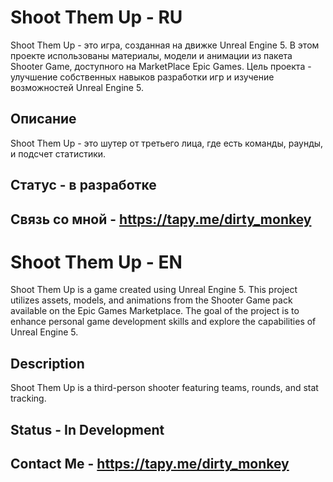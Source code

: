 # Shoot Them Up - RU

Shoot Them Up - это игра, созданная на движке Unreal Engine 5. В этом проекте использованы материалы, модели и анимации из пакета Shooter Game, доступного на MarketPlace Epic Games. Цель проекта - улучшение собственных навыков разработки игр и изучение возможностей Unreal Engine 5.

## Описание

Shoot Them Up - это шутер от третьего лица, где есть команды, раунды, и подсчет статистики.

## Статус - в разработке

## Связь со мной - https://tapy.me/dirty_monkey

# Shoot Them Up - EN

Shoot Them Up is a game created using Unreal Engine 5. This project utilizes assets, models, and animations from the Shooter Game pack available on the Epic Games Marketplace. The goal of the project is to enhance personal game development skills and explore the capabilities of Unreal Engine 5.

## Description

Shoot Them Up is a third-person shooter featuring teams, rounds, and stat tracking.

## Status - In Development

## Contact Me - https://tapy.me/dirty_monkey



